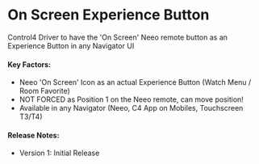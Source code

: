 # On Screen Experience Button

Control4 Driver to have the 'On Screen' Neeo remote button as an Experience Button in any Navigator UI

#### Key Factors:

- Neeo 'On Screen' Icon as an actual Experience Button (Watch Menu / Room Favorite)
- NOT FORCED as Position 1 on the Neeo remote, can move position!
- Available in any Navigator (Neeo, C4 App on Mobiles, Touchscreen T3/T4)

#### Release Notes:

- Version 1: Initial Release
